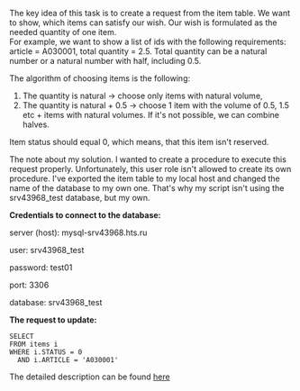 The key idea of this task is to create a request from the item table.
We want to show, which items can satisfy our wish. Our wish is formulated as the needed quantity of one item.  
For example, we want to show a list of ids with the following requirements: article = A030001, total quantity = 2.5.
Total quantity can be a natural number or a natural number with half, including 0.5.

The algorithm of choosing items is the following:
1) The quantity is natural -> choose only items with natural volume,
2) The quantity is natural + 0.5 -> choose 1 item with the volume of 0.5, 1.5 etc + items with natural volumes.
If it's not possible, we can combine halves.

Item status should equal 0, which means, that this item isn't reserved.

The note about my solution. I wanted to create a procedure to execute this request properly. Unfortunately, this user role isn't allowed to create its own procedure. I've exported the item table to my local host and changed the name of the database to my own one. That's why my script isn't using the srv43968_test database, but my own.

**Credentials to connect to the database:**

server (host): mysql-srv43968.hts.ru

user: srv43968_test

password: test01

port: 3306

database: srv43968_test

**The request to update:**

    SELECT
    FROM items i
    WHERE i.STATUS = 0
      AND i.ARTICLE = 'A030001'

The detailed description can be found [here](https://youtu.be/HX1ja1WWcc8)
